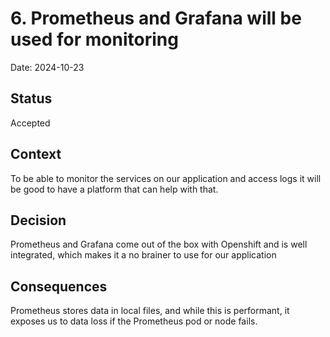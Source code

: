 # 6. Prometheus and Grafana will be  used for monitoring

Date: 2024-10-23

## Status

Accepted

## Context

To be able to monitor the services on our application and access logs it will be good to have a platform that can help with that.

## Decision

Prometheus and Grafana come out of the box with Openshift and is well integrated, which makes it a no brainer to use for our application

## Consequences

Prometheus stores data in local files, and while this is performant, it exposes us to data loss if the Prometheus pod or node fails. 